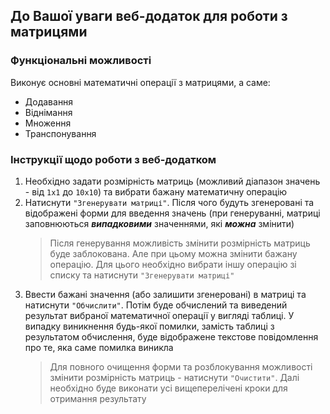 ## До Вашої уваги веб-додаток для роботи з матрицями

### Функціональні можливості
Виконує основні математичні операції з матрицями, а саме:
- Додавання
- Віднімання
- Множення
- Транспонування

### Інструкції щодо роботи з веб-додатком

1. Необхідно задати розмірність матриць (можливий діапазон значень - від `1x1` до `10x10`) та вибрати бажану математичну операцію
2. Натиснути `"Згенерувати матриці"`. Після чого будуть згенеровані та відображені форми для введення значень 
   (при генеруванні, матриці заповнюються ***випадковими*** значеннями, які ***можна*** змінити)
    > Після генерування можливість змінити розмірність матриць буде заблокована. Але при цьому можна змінити бажану операцію.
    > Для цього необхідно вибрати іншу операцію зі списку та натиснути `"Згенерувати матриці"`
3. Ввести бажані значення (або залишити згенеровані) в матриці та натиснути `"Обчислити"`. Потім буде обчислений та виведений результат
    вибраної математичної операції у вигляді таблиці. У випадку виникнення будь-якої помилки, замість таблиці з результатом обчислення,
    буде відображене текстове повідомлення про те, яка саме помилка виникла
    > Для повного очищення форми та розблокування можливості змінити розмірність матриць - натиснути `"Очистити"`. 
    > Далі необхідно буде виконати усі вищеперелічені кроки для отримання результату
